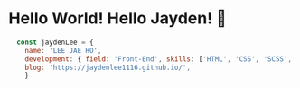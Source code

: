 # Hello World! Hello Jayden! 🔨

```javascript 
  const jaydenLee = {
    name: 'LEE JAE HO',
    development: { field: 'Front-End', skills: ['HTML', 'CSS', 'SCSS', 'JavaScript', 'TypeScript', 'React.js']},
    blog: 'https://jaydenlee1116.github.io/',
    }
```

<!--
[![Readme Card](https://github-readme-stats.vercel.app/api/pin/?username=anuraghazra&repo=github-readme-stats)](https://github.com/anuraghazra/github-readme-stats)
-->

<!--
**JaydenLee1116/JaydenLee1116** is a ✨ _special_ ✨ repository because its `README.md` (this file) appears on your GitHub profile.

Here are some ideas to get you started:

- 🔭 I’m currently working on ...
- 🌱 I’m currently learning ...
- 👯 I’m looking to collaborate on ...
- 🤔 I’m looking for help with ...
- 💬 Ask me about ...
- 📫 How to reach me: ...
- 😄 Pronouns: ...
- ⚡ Fun fact: ...
-->
